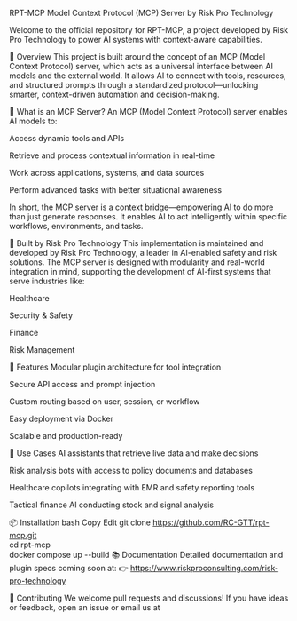 RPT-MCP
Model Context Protocol (MCP) Server by Risk Pro Technology

Welcome to the official repository for RPT-MCP, a project developed by Risk Pro Technology to power AI systems with context-aware capabilities.

🚀 Overview
This project is built around the concept of an MCP (Model Context Protocol) server, which acts as a universal interface between AI models and the external world. It allows AI to connect with tools, resources, and structured prompts through a standardized protocol—unlocking smarter, context-driven automation and decision-making.

🧠 What is an MCP Server?
An MCP (Model Context Protocol) server enables AI models to:

Access dynamic tools and APIs

Retrieve and process contextual information in real-time

Work across applications, systems, and data sources

Perform advanced tasks with better situational awareness

In short, the MCP server is a context bridge—empowering AI to do more than just generate responses. It enables AI to act intelligently within specific workflows, environments, and tasks.

🔧 Built by Risk Pro Technology
This implementation is maintained and developed by Risk Pro Technology, a leader in AI-enabled safety and risk solutions. The MCP server is designed with modularity and real-world integration in mind, supporting the development of AI-first systems that serve industries like:

Healthcare

Security & Safety

Finance

Risk Management

📁 Features
Modular plugin architecture for tool integration

Secure API access and prompt injection

Custom routing based on user, session, or workflow

Easy deployment via Docker

Scalable and production-ready

🧩 Use Cases
AI assistants that retrieve live data and make decisions

Risk analysis bots with access to policy documents and databases

Healthcare copilots integrating with EMR and safety reporting tools

Tactical finance AI conducting stock and signal analysis

📦 Installation
bash
Copy
Edit
git clone https://github.com/RC-GTT/rpt-mcp.git  
cd rpt-mcp  
docker compose up --build
📚 Documentation
Detailed documentation and plugin specs coming soon at:
👉 https://www.riskproconsulting.com/risk-pro-technology

🤝 Contributing
We welcome pull requests and discussions! If you have ideas or feedback, open an issue or email us at

